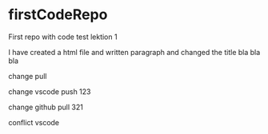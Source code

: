 # firstCodeRepo
First repo with code test lektion 1

I have created a html file and written  paragraph and changed the title bla bla bla

change pull


change vscode push 123

change github pull 321

conflict vscode
